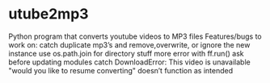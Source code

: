 # utube2mp3
Python program that converts youtube videos to MP3 files
Features/bugs to work on:
  catch duplicate mp3’s and remove,overwrite, or ignore the new instance
  use os.path.join for directory stuff more
  error with ff.run()
  ask before updating modules
  catch DownloadError: This video is unavailable
  "would you like to resume converting" doesn’t function as intended
